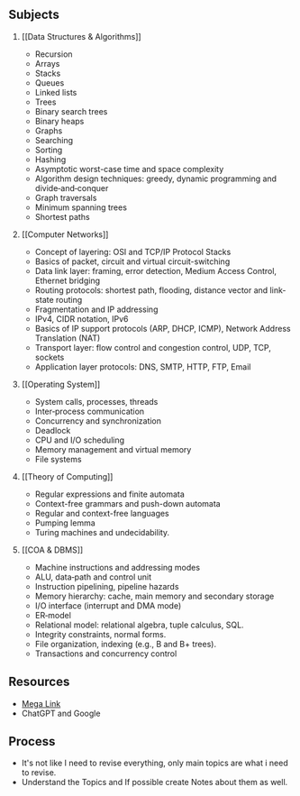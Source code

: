 ## Subjects

1. [[Data Structures & Algorithms]]
	- Recursion
	- Arrays
	- Stacks
	- Queues
	- Linked lists
	- Trees
	- Binary search trees
	- Binary heaps
	- Graphs
	- Searching
	- Sorting
	- Hashing
	- Asymptotic worst-case time and space complexity
	- Algorithm design techniques: greedy, dynamic programming and divide‐and‐conquer
	- Graph traversals
	- Minimum spanning trees
	- Shortest paths

2. [[Computer Networks]]
	- Concept of layering: OSI and TCP/IP Protocol Stacks
	- Basics of packet, circuit and virtual circuit-switching
	- Data link layer: framing, error detection, Medium Access Control, Ethernet bridging
	- Routing protocols: shortest path, flooding, distance vector and link-state routing
	- Fragmentation and IP addressing
	- IPv4, CIDR notation, IPv6
	- Basics of IP support protocols (ARP, DHCP, ICMP), Network Address Translation (NAT)
	- Transport layer: flow control and congestion control, UDP, TCP, sockets
	- Application layer protocols: DNS, SMTP, HTTP, FTP, Email

3. [[Operating System]]
	- System calls, processes, threads
	- Inter‐process communication
	- Concurrency and synchronization
	- Deadlock
	- CPU and I/O scheduling
	- Memory management and virtual memory
	- File systems

4. [[Theory of Computing]]
	- Regular expressions and finite automata
	- Context-free grammars and push-down automata
	- Regular and context-free languages
	- Pumping lemma
	- Turing machines and undecidability.
	
5. [[COA & DBMS]]
	- Machine instructions and addressing modes
	- ALU, data‐path and control unit
	- Instruction pipelining, pipeline hazards
	- Memory hierarchy: cache, main memory and secondary storage
	- I/O interface (interrupt and DMA mode)
	- ER‐model
	- Relational model: relational algebra, tuple calculus, SQL.
	- Integrity constraints, normal forms.
	- File organization, indexing (e.g., B and B+ trees).
	- Transactions and concurrency control

## Resources

- [Mega Link](https://mega.nz/folder/CVpmFSiB#7iF1YBhGUtCxOg-UvW_DFA)
- ChatGPT and Google

## Process

- It's not like I need to revise everything, only main topics are what i need to revise.
- Understand the Topics and If possible create Notes about them as well.